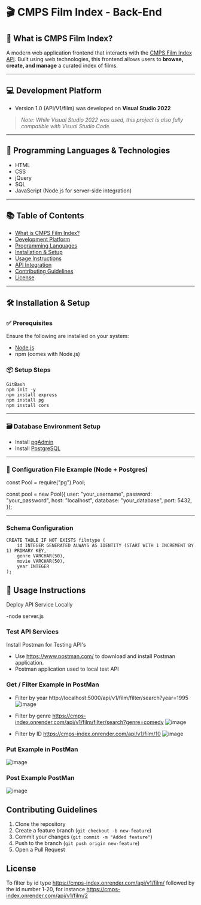 # 🎬 CMPS Film Index - Back-End

## 📌 What is CMPS Film Index?

A modern web application frontend that interacts with the [CMPS Film Index API](https://cmps-index.onrender.com/api/v1/film). Built using web technologies, this frontend allows users to **browse, create, and manage** a curated index of films.

---

## 💻 Development Platform

- Version 1.0 (API/V1/film) was developed on **Visual Studio 2022**

> _Note: While Visual Studio 2022 was used, this project is also fully compatible with Visual Studio Code._

---

## 🧠 Programming Languages & Technologies

- HTML  
- CSS  
- jQuery  
- SQL  
- JavaScript (Node.js for server-side integration)

---

## 📚 Table of Contents

- [What is CMPS Film Index?](#-what-is-cmps-film-index)
- [Development Platform](#-development-platform)
- [Programming Languages](#-programming-languages--technologies)
- [Installation & Setup](#-installation--setup)
- [Usage Instructions](#-usage-instructions)
- [API Integration](#-api-integration)
- [Contributing Guidelines](#-contributing-guidelines)
- [License](#-license)

---

## 🛠 Installation & Setup

### ✅ Prerequisites

Ensure the following are installed on your system:

- [Node.js](https://nodejs.org/)
- npm (comes with Node.js)

### 📦 Setup Steps

```
GitBash
npm init -y
npm install express
npm install pg
npm install cors
```

---

### 🗃️ Database Environment Setup

- Install [pgAdmin](https://www.pgadmin.org/)
- Install [PostgreSQL](https://www.postgresql.org/)

---

### 🔧 Configuration File Example (Node + Postgres)

const Pool = require("pg").Pool;

const pool = new Pool({
  user: "your_username",
  password: "your_password",
  host: "localhost",
  database: "your_database",
  port: 5432,
});


---

### Schema Configuration

```
CREATE TABLE IF NOT EXISTS filmtype (
	id INTEGER GENERATED ALWAYS AS IDENTITY (START WITH 1 INCREMENT BY 1) PRIMARY KEY,
	genre VARCHAR(50),
	movie VARCHAR(50),
	year INTEGER
);
```

## 🚀 Usage Instructions

Deploy API Service Locally

-node server.js

### Test API Services

Install Postman for Testing API's

- Use https://www.postman.com/ to download and install Postman application.
- Postman application used to local test API


### Get / Filter Example in PostMan

- Filter by year
http://localhost:5000/api/v1/film/filter/search?year=1995
![image](https://github.com/user-attachments/assets/ab172597-5c3f-47e9-87d5-4131ba893adb)

- Filter by genre 
https://cmps-index.onrender.com/api/v1/film/filter/search?genre=comedy
![image](https://github.com/user-attachments/assets/b666154e-fe9c-4618-91f4-535acdf471fa)

- Filter by ID
https://cmps-index.onrender.com/api/v1/film/10
![image](https://github.com/user-attachments/assets/55ba51d0-b1bd-4567-8598-32fa2e502174)



### Put Example in PostMan
![image](https://github.com/user-attachments/assets/1302c662-16e6-4062-9787-f9525429688a)


 
### Post Example PostMan
![image](https://github.com/user-attachments/assets/b74a9ebb-2edc-43db-adf3-0b4a5f321fab)

##  Contributing Guidelines

1. Clone the repository  
2. Create a feature branch (`git checkout -b new-feature`)  
3. Commit your changes (`git commit -m "Added feature"`)  
4. Push to the branch (`git push origin new-feature`)  
5. Open a Pull Request

##  License

To filter by id type https://cmps-index.onrender.com/api/v1/film/ followed by the id number 1-20, for instance https://cmps-index.onrender.com/api/v1/film/2
